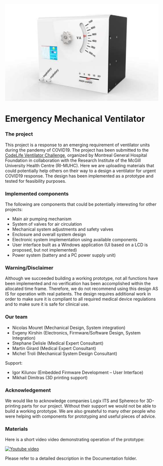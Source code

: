 ![Ventilator Unit Concept](https://github.com/ekirshin/EmergencyMechanicalVentilator/blob/master/images/final_look_concept.png?raw=true)

# Emergency Mechanical Ventilator

### The project
This project is a response to an emerging requirement of ventilator units during the pandemy of COVID19. The project has been submitted to the [CodeLife Ventilator Challenge](https://www.agorize.com/en/challenges/code-life-challenge?t=ijPk3VV2JCbZn0uUJpmVUg), organized by Montreal General Hospital Foundation in collaboration with the Research Institute of the McGill University Health Centre (RI-MUHC). 
Here we are uploading materials that could potentially help others on their way to a design a ventilator for urgent COVID19 response. The design has been implemented as a prototype and tested for feasibility purposes. 

### Implemented components
The following are components that could be potentially interesting for other projects:
* Main air pumping mechanism
* System of valves for air circulation
* Mechanical system adjustments and safety valves
* Enclosure and overall system design
* Electronic system implementation using available components
* User interface built as a Windows application (UI based on a LCD is proposed, but not implemented)
* Power system (battery and a PC power supply unit) 

### Warning/Disclaimer
Although we succeeded building a working prototype, not all functions have been implemented and no verification has been accomplished within the allocated time frame. Therefore, we do not recommend using this design AS IS for operation with real patients. The design requires additional work in order to make sure it is compliant to all required medical device regulations and to make sure it is safe for clinical use.

### Our team 
* Nicolas Mouret (Mechanical Design, System integration) 
* Evgeny Kirshin (Electronics, Firmware/Software Design, System Integration) 
* Stephane Delisle (Medical Expert Consultant) 
* Martin Girard (Medical Expert Consultant) 
* Michel Troli (Mechanical System Design Consultant) 

Support: 
* Igor Kilunov (Embedded Firmware Development – User Interface) 
* Mikhail Dimitras (3D printing support)

### Acknowledgement
We would like to acknowledge companies Logix ITS and Sphereco for 3D-printing parts for our project. Without their support we would not be able to build a working prototype.
We are also greateful to many other people who were helping with components for prototyping and useful pieces of advice.

### Materials
Here is a short video video demonstrating operation of the prototype:

[![Youtube video](https://img.youtube.com/vi/-PUkswlvMIQ/mqdefault.jpg)](https://www.youtube.com/watch?v=-PUkswlvMIQ)

Please refer to a detailed description in the Documentation folder. 
